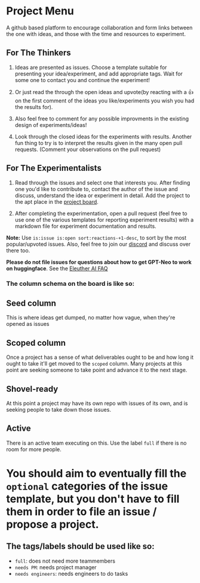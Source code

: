 # Project Menu

A github based platform to encourage collaboration and form links between the one with ideas, and those with the time and resources to experiment. 

## For The Thinkers

1. Ideas are presented as issues. Choose a template suitable for presenting your idea/experiment, and add appropriate tags. Wait for some one to contact you and continue the experiment! 

2. Or just read the through the open ideas and upvote(by reacting with a 👍 on the first comment of the ideas you like/experiments you wish you had the results for). 

3. Also feel free to comment for any possible improvments in the existing design of experiments/ideas!

4. Look through the closed ideas for the experiments with results. Another fun thing to try is to interpret the results given in the many open pull requests. (Comment your observations on the pull request)

## For The Experimentalists

1. Read through the issues and select one that interests you. After finding one you'd like to contribute to, contact the author of the issue and discuss, understand the idea or experiment in detail. Add the project to the apt place in the [project board](https://github.com/EleutherAI/project-menu/projects/1).

2. After completing the experimentation, open a pull request (feel free to use one of the various templates for reporting experiment results) with a markdown file for experiment documentation and results. 

**Note:** Use ```is:issue is:open sort:reactions-+1-desc```, to sort by the most popular/upvoted issues. Also, feel free to join our [discord](https://discord.gg/mSHDyKSCSX) and discuss over there too.

**Please do not file issues for questions about how to get GPT-Neo to work on huggingface**. See the [Eleuther AI FAQ](https://www.eleuther.ai/faq/)

### The column schema on the board is like so: 

## Seed column

This is where ideas get dumped, no matter how vague, when they're opened as issues

## Scoped column

Once a project has a sense of what deliverables ought to be and how long it ought to take it'll get moved to the `scoped` column. Many projects at this point are seeking someone to take point and advance it to the next stage.

## Shovel-ready

At this point a project may have its own repo with issues of its own, and is seeking people to take down those issues.

## Active

There is an active team executing on this. Use the label `full` if there is no room for more people.

# You should aim to eventually fill the `optional` categories of the issue template, but you don't have to fill them in order to file an issue / propose a project. 

## The tags/labels should be used like so: 

- `full`: does not need more teammembers
- `needs PM`: needs project manager
- `needs engineers`: needs engineers to do tasks

